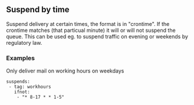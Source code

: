 ## Suspend by time

Suspend delivery at certain times, the format is in "crontime". If the crontime matches (that particual minute) it will or will not suspend the queue. This can be used eg. to suspend traffic on evening or weekends by regulatory law.

### Examples ###

Only deliver mail on working hours on weekdays

```
suspends:
 - tag: workhours
   ifnot:
    - "* 8-17 * * 1-5"
```
